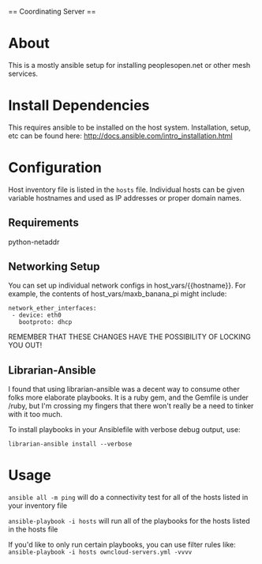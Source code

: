 == Coordinating Server ==

# About

This is a mostly ansible setup for installing peoplesopen.net or other mesh services.

# Install Dependencies

This requires ansible to be installed on the host system. Installation, setup, etc can be found here:
http://docs.ansible.com/intro_installation.html

# Configuration
Host inventory file is listed in the `hosts` file. Individual hosts can be given variable hostnames
and used as IP addresses or proper domain names. 

## Requirements
python-netaddr

## Networking Setup
You can set up individual network configs in host_vars/{{hostname}}. For example, the contents of host_vars/maxb_banana_pi might include:

```
network_ether_interfaces:
 - device: eth0
   bootproto: dhcp
```
REMEMBER THAT THESE CHANGES HAVE THE POSSIBILITY OF LOCKING YOU OUT!

## Librarian-Ansible
I found that using librarian-ansible was a decent way to consume other folks more elaborate playbooks. 
It is a ruby gem, and the Gemfile is under /ruby, but I'm crossing my fingers that there won't really be a need to 
tinker with it too much.

To install playbooks in your Ansiblefile with verbose debug output, use:
```
librarian-ansible install --verbose
```

# Usage

`ansible all -m ping`
will do a connectivity test for all of the hosts listed in your inventory file

`ansible-playbook -i hosts`
will run all of the playbooks for the hosts listed in the hosts file

If you'd like to only run certain playbooks, you can use filter rules like:
`ansible-playbook -i hosts owncloud-servers.yml -vvvv`

